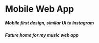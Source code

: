 # Mobile Web App
##### Mobile first design, similar UI to Instagram
##### Future home for my music web app

